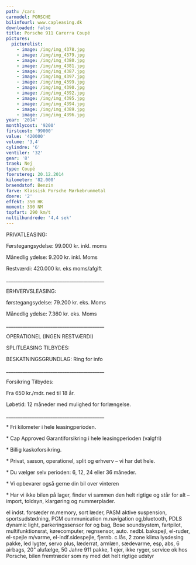 ```yaml
---
path: /cars
carmodel: PORSCHE
bilinfourl: www.capleasing.dk
downloaded: false
title: Porsche 911 Carerra Coupé
pictures:
  picturelist:
    - image: /img/img_4378.jpg
    - image: /img/img_4379.jpg
    - image: /img/img_4380.jpg
    - image: /img/img_4381.jpg
    - image: /img/img_4387.jpg
    - image: /img/img_4397.jpg
    - image: /img/img_4399.jpg
    - image: /img/img_4390.jpg
    - image: /img/img_4392.jpg
    - image: /img/img_4395.jpg
    - image: /img/img_4394.jpg
    - image: /img/img_4389.jpg
    - image: /img/img_4396.jpg
year: '2014'
monthlycost: '9200'
firstcost: '99000'
value: '420000'
volume: '3,4'
cylindre: '6'
ventiler: '32'
gear: '8'
traek: Nej
type: Coupé
foerstereg: 20.12.2014
kilometer: '82.000'
braendstof: Benzin
farve: Klassisk Porsche Mørkebrunmetal
doere: '2'
effekt: 350 HK
moment: 390 NM
topfart: 290 km/t
nultilhundrede: '4,4 sek'
---
```

PRIVATLEASING:

Førstegangsydelse: 99.000 kr. inkl. moms

Månedlig ydelse: 9.200 kr. inkl. Moms

Restværdi: 420.000 kr. eks moms/afgift

\_\_\_\_\_\_\_\_\_\_\_\_\_\_\_\_\_\_\_\_\_\_\_\_\_\_\_\_\_\_\_\_\_\_\_\_\_\_\_\_\_\_



ERHVERVSLEASING:

førstegangsydelse: 79.200 kr. eks. Moms 

Månedlig ydelse: 7.360 kr. eks. Moms

\_\_\_\_\_\_\_\_\_\_\_\_\_\_\_\_\_\_\_\_\_\_\_\_\_\_\_\_\_\_\_\_\_\_\_\_\_\_\_\_\_\_



OPERATIONEL (INGEN RESTVÆRDI) 

SPLITLEASING TILBYDES:

BESKATNINGSGRUNDLAG: Ring for info

\_\_\_\_\_\_\_\_\_\_\_\_\_\_\_\_\_\_\_\_\_\_\_\_\_\_\_\_\_\_\_\_\_\_\_\_\_\_\_\_\_\_



Forsikring Tilbydes:

Fra 650 kr./mdr. ned til 18 år. 

Løbetid: 12 måneder med mulighed for forlængelse.

\_\_\_\_\_\_\_\_\_\_\_\_\_\_\_\_\_\_\_\_\_\_\_\_\_\_\_\_\_\_\_\_\_\_\_\_\_\_\_\_\_\_



\* Fri kilometer i hele leasingperioden.

\* Cap Approved Garantiforsikring i hele leasingperioden (valgfri)

\* Billig kaskoforsikring.

\* Privat, sæson, operationel, split og erhverv – vi har det hele.

\* Du vælger selv perioden: 6, 12, 24 eller 36 måneder.

\* Vi opbevarer også gerne din bil over vinteren

\* Har vi ikke bilen på lager, finder vi sammen den helt rigtige og står for alt – import, toldsyn, klargøring og nummerplader.



el indst. forsæder m.memory, sort læder, PASM aktive suspension, sportsudstødning, PCM cummunication m.navigation og,bluetooth, PDLS dynamic light, parkeringssensor for og bag, Bose soundsystem, fartpilot, multifunktionsrat, kørecomputer, regnsensor, auto. nedbl. bakspejl, el-ruder, el-spejle m/varme, el-indf.sidespejle, fjernb. c.lås, 2 zone klima lysdesing pakke, led lygter, servo plus, læderrat, armlæn, sædevarme, esp, abs, 6 airbags, 20" alufælge, 50 Jahre 911 pakke, 1 ejer, ikke ryger, service ok hos Porsche, bilen fremtræder som ny med det helt rigtige udstyr

